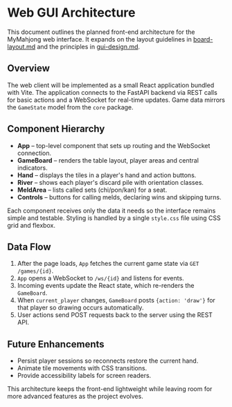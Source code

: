 # Web GUI Architecture

This document outlines the planned front-end architecture for the MyMahjong web interface. It expands on the layout guidelines in [board-layout.md](./board-layout.md) and the principles in [gui-design.md](./gui-design.md).

## Overview

The web client will be implemented as a small React application bundled with Vite. The application connects to the FastAPI backend via REST calls for basic actions and a WebSocket for real-time updates. Game data mirrors the `GameState` model from the `core` package.

## Component Hierarchy

- **App** – top-level component that sets up routing and the WebSocket connection.
- **GameBoard** – renders the table layout, player areas and central indicators.
- **Hand** – displays the tiles in a player's hand and action buttons.
- **River** – shows each player's discard pile with orientation classes.
- **MeldArea** – lists called sets (chi/pon/kan) for a seat.
- **Controls** – buttons for calling melds, declaring wins and skipping turns.

Each component receives only the data it needs so the interface remains simple and testable. Styling is handled by a single `style.css` file using CSS grid and flexbox.

## Data Flow

1. After the page loads, `App` fetches the current game state via `GET /games/{id}`.
2. `App` opens a WebSocket to `/ws/{id}` and listens for events.
3. Incoming events update the React state, which re-renders the `GameBoard`.
4. When `current_player` changes, `GameBoard` posts `{action: 'draw'}` for that player so drawing occurs automatically.
5. User actions send POST requests back to the server using the REST API.

## Future Enhancements

- Persist player sessions so reconnects restore the current hand.
- Animate tile movements with CSS transitions.
- Provide accessibility labels for screen readers.

This architecture keeps the front-end lightweight while leaving room for more advanced features as the project evolves.
